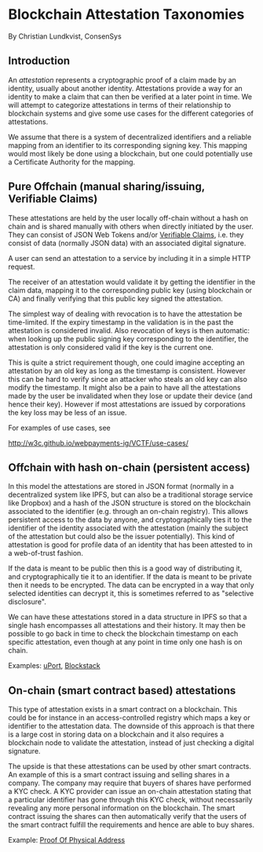 # Blockchain Attestation Taxonomies

By Christian Lundkvist, ConsenSys

## Introduction

An *attestation* represents a cryptographic proof of a claim made by
an identity, usually about another identity. Attestations provide a
way for an identity to make a claim that can then be verified at a
later point in time. We will attempt to categorize attestations in
terms of their relationship to blockchain systems and give some use
cases for the different categories of attestations.

We assume that there is a system of decentralized identifiers and a
reliable mapping from an identifier to its corresponding signing
key. This mapping would most likely be done using a blockchain, but
one could potentially use a Certificate Authority for the mapping.

## Pure Offchain (manual sharing/issuing, Verifiable Claims)

These attestations are held by the user locally off-chain without a
hash on chain and is shared manually with others when directly
initiated by the user. They can consist of JSON Web Tokens and/or
[Verifiable Claims](http://w3c.github.io/webpayments-ig/VCTF/),
i.e. they consist of data (normally JSON data) with an associated
digital signature.

A user can send an attestation to a service by including it in a
simple HTTP request.

The receiver of an attestation would validate it by getting the
identifier in the claim data, mapping it to the corresponding public
key (using blockchain or CA) and finally verifying that this public
key signed the attestation.

The simplest way of dealing with revocation is to have the attestation
be time-limited. If the expiry timestamp in the validation is in the
past the attestation is considered invalid. Also revocation of keys is
then automatic: when looking up the public signing key corresponding
to the identifier, the attestation is only considered valid if the key
is the current one.

This is quite a strict requirement though, one could imagine accepting
an attestation by an old key as long as the timestamp is
consistent. However this can be hard to verify since an attacker who
steals an old key can also modify the timestamp. It might also be a
pain to have all the attestations made by the user be invalidated when
they lose or update their device (and hence their key). However if
most attestations are issued by corporations the key loss may be less
of an issue.

For examples of use cases, see

<http://w3c.github.io/webpayments-ig/VCTF/use-cases/>


## Offchain with hash on-chain (persistent access)

In this model the attestations are stored in JSON format (normally in
a decentralized system like IPFS, but can also be a traditional
storage service like Dropbox) and a hash of the JSON structure is
stored on the blockchain associated to the identifier (e.g. through an
on-chain registry). This allows persistent access to the data by
anyone, and cryptographically ties it to the identifier of the
identity associated with the attestation (mainly the subject of the
attestation but could also be the issuer potentially). This kind of
attestation is good for profile data of an identity that has been
attested to in a web-of-trust fashion.

If the data is meant to be public then this is a good way of
distributing it, and cryptographically tie it to an identifier. If the
data is meant to be private then it needs to be encrypted. The data
can be encrypted in a way that only selected identities can decrypt
it, this is sometimes referred to as "selective disclosure".

We can have these attestations stored in a data structure in IPFS so
that a single hash encompasses all attestations and their history. It
may then be possible to go back in time to check the blockchain
timestamp on each specific attestation, even though at any point in
time only one hash is on chain.

Examples: [uPort](https://uport.me), [Blockstack](https://blockstack.org)

## On-chain (smart contract based) attestations

This type of attestation exists in a smart contract on a
blockchain. This could be for instance in an access-controlled
registry which maps a key or identifier to the attestation data. The
downside of this approach is that there is a large cost in storing
data on a blockchain and it also requires a blockchain node to
validate the attestation, instead of just checking a digital
signature.

The upside is that these attestations can be used by other smart
contracts. An example of this is a smart contract issuing and selling
shares in a company. The company may require that buyers of shares
have performed a KYC check. A KYC provider can issue an on-chain
attestation stating that a particular identifier has gone through this
KYC check, without necessarily revealing any more personal information
on the blockchain. The smart contract issuing the shares can then
automatically verify that the users of the smart contract fulfill the
requirements and hence are able to buy shares.

Example: [Proof Of Physical Address](https://proofofphysicaladdress.com)
